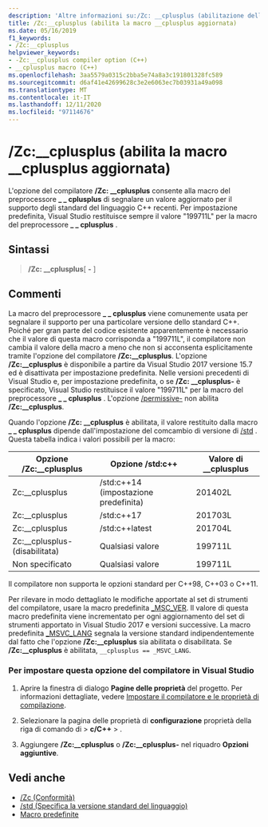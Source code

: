 ```yaml
---
description: 'Altre informazioni su:/Zc: __cplusplus (abilitazione della macro __cplusplus aggiornata)'
title: /Zc:__cplusplus (abilita la macro __cplusplus aggiornata)
ms.date: 05/16/2019
f1_keywords:
- /Zc:__cplusplus
helpviewer_keywords:
- -Zc:__cplusplus compiler option (C++)
- __cplusplus macro (C++)
ms.openlocfilehash: 3aa5579a0315c2bba5e74a8a3c191801328fc589
ms.sourcegitcommit: d6af41e42699628c3e2e6063ec7b03931a49a098
ms.translationtype: MT
ms.contentlocale: it-IT
ms.lasthandoff: 12/11/2020
ms.locfileid: "97114676"
---
```

# <a name="zc__cplusplus-enable-updated-__cplusplus-macro"></a>/Zc:__cplusplus (abilita la macro __cplusplus aggiornata)

L'opzione del compilatore **/Zc: __cplusplus** consente alla macro del preprocessore **\_ \_ cplusplus** di segnalare un valore aggiornato per il supporto degli standard del linguaggio C++ recenti. Per impostazione predefinita, Visual Studio restituisce sempre il valore "199711L" per la macro del preprocessore **\_ \_ cplusplus** .

## <a name="syntax"></a>Sintassi

> **/Zc: __cplusplus**[ **-** ]

## <a name="remarks"></a>Commenti

La macro del preprocessore **\_ \_ cplusplus** viene comunemente usata per segnalare il supporto per una particolare versione dello standard C++. Poiché per gran parte del codice esistente apparentemente è necessario che il valore di questa macro corrisponda a "199711L", il compilatore non cambia il valore della macro a meno che non si acconsenta esplicitamente tramite l'opzione del compilatore **/Zc:__cplusplus**. L'opzione **/Zc:__cplusplus** è disponibile a partire da Visual Studio 2017 versione 15.7 ed è disattivata per impostazione predefinita. Nelle versioni precedenti di Visual Studio e, per impostazione predefinita, o se **/Zc: __cplusplus-** è specificato, Visual Studio restituisce il valore "199711L" per la macro del preprocessore **\_ \_ cplusplus** . L'opzione [/permissive-](permissive-standards-conformance.md) non abilita **/Zc:__cplusplus**.

Quando l'opzione **/Zc: __cplusplus** è abilitata, il valore restituito dalla macro **\_ \_ cplusplus** dipende dall'impostazione del comcambio di versione di [/std](std-specify-language-standard-version.md) . Questa tabella indica i valori possibili per la macro:

|Opzione /Zc:__cplusplus|Opzione /std:c++|Valore di __cplusplus|
|-|-|-|
Zc:__cplusplus|/std:c++14 (impostazione predefinita)|201402L
Zc:__cplusplus|/std:c++17|201703L
Zc:__cplusplus|/std:c++latest|201704L
Zc:__cplusplus- (disabilitata)|Qualsiasi valore|199711L
Non specificato|Qualsiasi valore|199711L

Il compilatore non supporta le opzioni standard per C++98, C++03 o C++11.

Per rilevare in modo dettagliato le modifiche apportate al set di strumenti del compilatore, usare la macro predefinita [_MSC_VER](../../preprocessor/predefined-macros.md). Il valore di questa macro predefinita viene incrementato per ogni aggiornamento del set di strumenti apportato in Visual Studio 2017 e versioni successive. La macro predefinita [_MSVC_LANG](../../preprocessor/predefined-macros.md) segnala la versione standard indipendentemente dal fatto che l'opzione **/Zc:__cplusplus** sia abilitata o disabilitata. Se **/Zc:__cplusplus** è abilitata, `__cplusplus == _MSVC_LANG`.

### <a name="to-set-this-compiler-option-in-visual-studio"></a>Per impostare questa opzione del compilatore in Visual Studio

1. Aprire la finestra di dialogo **Pagine delle proprietà** del progetto. Per informazioni dettagliate, vedere [Impostare il compilatore e le proprietà di compilazione](../working-with-project-properties.md).

1. Selezionare la pagina delle proprietà di **configurazione** proprietà della riga di comando di  >  **c/C++**  >   .

1. Aggiungere **/Zc:__cplusplus** o **/Zc:__cplusplus-** nel riquadro **Opzioni aggiuntive**.

## <a name="see-also"></a>Vedi anche

- [/Zc (Conformità)](zc-conformance.md)
- [/std (Specifica la versione standard del linguaggio)](std-specify-language-standard-version.md)
- [Macro predefinite](../../preprocessor/predefined-macros.md)
